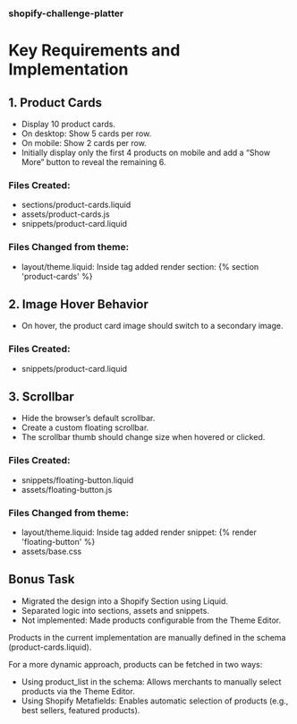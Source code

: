 ### shopify-challenge-platter

# Key Requirements and Implementation

## 1. Product Cards

- Display 10 product cards.
- On desktop: Show 5 cards per row.
- On mobile: Show 2 cards per row.
- Initially display only the first 4 products on mobile and add a “Show More” button to reveal the remaining 6.

### Files Created:
- sections/product-cards.liquid
- assets/product-cards.js
- snippets/product-card.liquid


### Files Changed from theme:
- layout/theme.liquid: Inside tag <body> added render section: 
  {% section 'product-cards' %}


## 2. Image Hover Behavior

- On hover, the product card image should switch to a secondary image.

### Files Created:
- snippets/product-card.liquid


## 3. Scrollbar

- Hide the browser’s default scrollbar.
- Create a custom floating scrollbar.
- The scrollbar thumb should change size when hovered or clicked.

### Files Created:
- snippets/floating-button.liquid
- assets/floating-button.js

### Files Changed from theme:
- layout/theme.liquid: Inside tag <body> added render snippet: 
  {% render 'floating-button' %}
- assets/base.css


## Bonus Task

- Migrated the design into a Shopify Section using Liquid.
- Separated logic into sections, assets and snippets.
- Not implemented: Made products configurable from the Theme Editor.

Products in the current implementation are manually defined in the schema (product-cards.liquid).

For a more dynamic approach, products can be fetched in two ways:
- Using product_list in the schema: Allows merchants to manually select products via the Theme Editor.
- Using Shopify Metafields: Enables automatic selection of products (e.g., best sellers, featured products).


